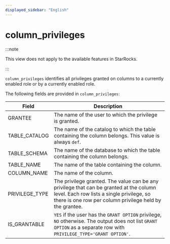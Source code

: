 ```yaml
---
displayed_sidebar: "English"
---
```


# column_privileges

:::note

This view does not apply to the available features in StarRocks.

:::

`column_privileges` identifies all privileges granted on columns to a currently enabled role or by a currently enabled role.

The following fields are provided in `column_privileges`:

| **Field**      | **Description**                                              |
| -------------- | ------------------------------------------------------------ |
| GRANTEE        | The name of the user to which the privilege is granted.      |
| TABLE_CATALOG  | The name of the catalog to which the table containing the column belongs. This value is always `def`. |
| TABLE_SCHEMA   | The name of the database to which the table containing the column belongs. |
| TABLE_NAME     | The name of the table containing the column.                 |
| COLUMN_NAME    | The name of the column.                                      |
| PRIVILEGE_TYPE | The privilege granted. The value can be any privilege that can be granted at the column level. Each row lists a single privilege, so there is one row per column privilege held by the grantee. |
| IS_GRANTABLE   | `YES` if the user has the `GRANT OPTION` privilege, `NO` otherwise. The output does not list `GRANT OPTION` as a separate row with `PRIVILEGE_TYPE='GRANT OPTION'`. |
